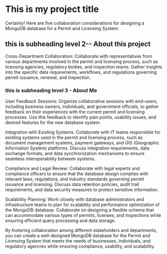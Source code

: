 # This is my project title

Certainly! Here are five collaboration considerations for designing a MongoDB database for a Permit and Licensing System:


## this is subheading level 2-- About this project
Cross-Department Collaboration: Collaborate with representatives from various departments involved in the permit and licensing process, such as licensing agencies, regulatory bodies, and inspection teams. Gather insights into the specific data requirements, workflows, and regulations governing permit issuance, renewal, and inspection.


### this is subheading level 3 - About Me
User Feedback Sessions: Organize collaborative sessions with end-users, including business owners, individuals, and government officials, to gather feedback on their experiences with the current permit and licensing processes. Use this feedback to identify pain points, usability issues, and desired features for the new database system.

Integration with Existing Systems: Collaborate with IT teams responsible for existing systems used in the permit and licensing process, such as document management systems, payment gateways, and GIS (Geographic Information System) platforms. Discuss integration requirements, data exchange formats, and data synchronization mechanisms to ensure seamless interoperability between systems.

Compliance and Legal Review: Collaborate with legal experts and compliance officers to ensure that the database design complies with relevant laws, regulations, and industry standards governing permit issuance and licensing. Discuss data retention policies, audit trail requirements, and data security measures to protect sensitive information.

Scalability Planning: Work closely with database administrators and infrastructure teams to plan for scalability and performance optimization of the MongoDB database. Collaborate on designing a flexible schema that can accommodate various types of permits, licenses, and inspections while ensuring efficient query processing and data storage.

By fostering collaboration among different stakeholders and departments, you can create a well-designed MongoDB database for the Permit and Licensing System that meets the needs of businesses, individuals, and regulatory agencies while ensuring compliance, usability, and scalability.





